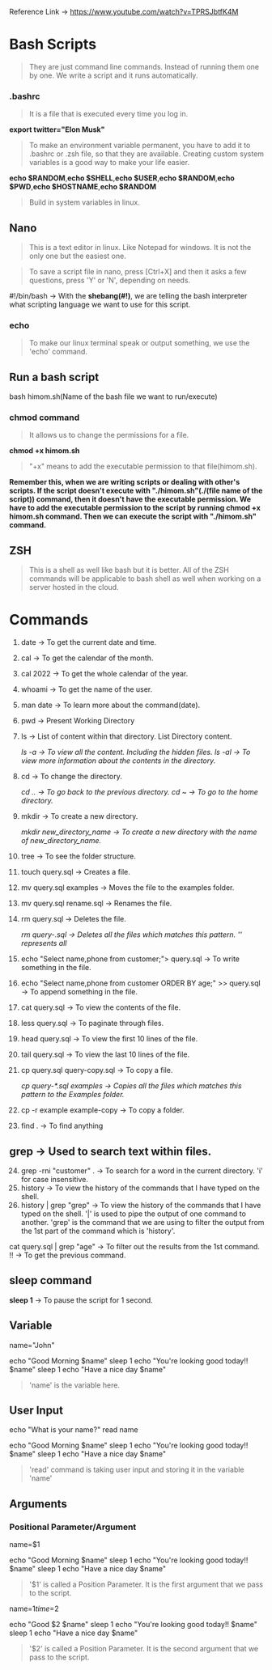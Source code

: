 Reference Link -> https://www.youtube.com/watch?v=TPRSJbtfK4M

# Bash Scripts

> They are just command line commands. Instead of running them one by one. We write a script and it runs automatically.

### .bashrc

> It is a file that is executed every time you log in.

**export twitter="Elon Musk"**

> To make an environment variable permanent, you have to add it to .bashrc or .zsh file, so that they are available. Creating custom system variables is a good way to make your life easier.

**echo $RANDOM**,**echo $SHELL**,**echo $USER**,**echo $RANDOM**,**echo $PWD**,**echo $HOSTNAME**,**echo $RANDOM**

> Build in system variables in linux.

## Nano

> This is a text editor in linux. Like Notepad for windows. It is not the only one but the easiest one.

> To save a script file in nano, press [Ctrl+X] and then it asks a few questions, press 'Y' or 'N', depending on needs.

#!/bin/bash -> With the **shebang(#!)**, we are telling the bash interpreter what scripting language we want to use for this script.

### echo

> To make our linux terminal speak or output something, we use the 'echo' command.

## Run a bash script

bash himom.sh(Name of the bash file we want to run/execute)

### chmod command

> It allows us to change the permissions for a file.

**chmod +x himom.sh**

> "+x" means to add the executable permission to that file(himom.sh).

**Remember this, when we are writing scripts or dealing with other's scripts. If the script doesn't execute with "./himom.sh"(./(file name of the script)) command, then it doesn't have the executable permission. We have to add the executable permission to the script by running **chmod +x himom.sh** command. Then we can execute the script with "./himom.sh" command.**

## ZSH

> This is a shell as well like bash but it is better. All of the ZSH commands will be applicable to bash shell as well when working on a server hosted in the cloud.

# Commands

1. date -> To get the current date and time.
2. cal -> To get the calendar of the month.
3. cal 2022 -> To get the whole calendar of the year.
4. whoami -> To get the name of the user.
5. man date -> To learn more about the command(date).
6. pwd -> Present Working Directory
7. ls -> List of content within that directory. List Directory content.

   _ls -a -> To view all the content. Including the hidden files._
   _ls -al -> To view more information about the contents in the directory._

8. cd -> To change the directory.

   _cd .. -> To go back to the previous directory._
   _cd ~ -> To go to the home directory._

9. mkdir -> To create a new directory.

   _mkdir new_directory_name -> To create a new directory with the name of new_directory_name._

10. tree -> To see the folder structure.
11. touch query.sql -> Creates a file.
12. mv query.sql examples -> Moves the file to the examples folder.
13. mv query.sql rename.sql -> Renames the file.
14. rm query.sql -> Deletes the file.

    _rm query-*.sql -> Deletes all the files which matches this pattern. '*' represents all_

15. echo "Select name,phone from customer;"> query.sql -> To write something in the file.
16. echo "Select name,phone from customer ORDER BY age;" >> query.sql -> To append something in the file.
17. cat query.sql -> To view the contents of the file.
18. less query.sql -> To paginate through files.
19. head query.sql -> To view the first 10 lines of the file.
20. tail query.sql -> To view the last 10 lines of the file.
21. cp query.sql query-copy.sql -> To copy a file.

    _cp query-\*.sql examples -> Copies all the files which matches this pattern to the Examples folder._

22. cp -r example example-copy -> To copy a folder.
23. find . -> To find anything

## grep -> Used to search text within files.

24. grep -rni "customer" . -> To search for a word in the current directory. 'i' for case insensitive.
25. history -> To view the history of the commands that I have typed on the shell.
26. history | grep "grep" -> To view the history of the commands that I have typed on the shell. '|' is used to pipe the output of one command to another. 'grep' is the command that we are using to filter the output from the 1st part of the command which is 'history'.

cat query.sql | grep "age" -> To filter out the results from the 1st command.
!! -> To get the previous command.

## sleep command

**sleep 1** -> To pause the script for 1 second.

## Variable

name="John"

echo "Good Morning $name"
sleep 1
echo "You're looking good today!! $name"
sleep 1
echo "Have a nice day $name"

> 'name' is the variable here.

## User Input

echo "What is your name?"
read name

echo "Good Morning $name"
sleep 1
echo "You're looking good today!! $name"
sleep 1
echo "Have a nice day $name"

> 'read' command is taking user input and storing it in the variable 'name'

## Arguments

### Positional Parameter/Argument

name=$1

echo "Good Morning $name"
sleep 1
echo "You're looking good today!! $name"
sleep 1
echo "Have a nice day $name"

> '$1' is called a Position Parameter. It is the first argument that we pass to the script.

name=$1
time=$2

echo "Good $2 $name"
sleep 1
echo "You're looking good today!! $name"
sleep 1
echo "Have a nice day $name"

> '$2' is called a Position Parameter. It is the second argument that we pass to the script.

